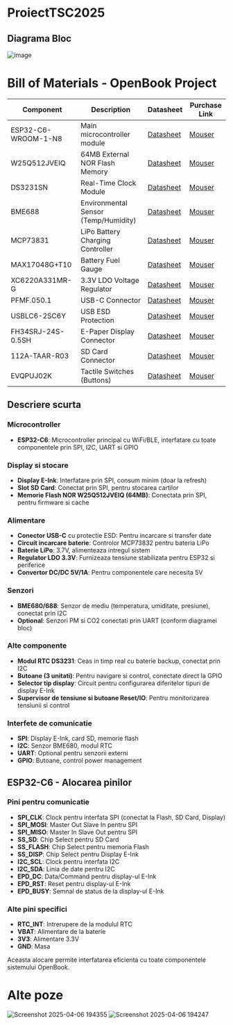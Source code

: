# ProiectTSC2025

## Diagrama Bloc

![image](https://github.com/user-attachments/assets/6be7cce0-c347-423c-88e3-3e90b86d44f9)

# Bill of Materials - OpenBook Project

| Component | Description | Datasheet | Purchase Link |
|-----------|-------------|-----------|--------------|
| ESP32-C6-WROOM-1-N8 | Main microcontroller module | [Datasheet](https://www.espressif.com/sites/default/files/documentation/esp32-c6_datasheet_en.pdf) | [Mouser](https://www.mouser.com/ProductDetail/Espressif-Systems/ESP32-C6-WROOM-1-N8) |
| W25Q512JVEIQ | 64MB External NOR Flash Memory | [Datasheet](https://www.winbond.com/resource-files/W25Q512JV%20RevI%2005132020%20Plus.pdf) | [Mouser](https://www.mouser.com/ProductDetail/Winbond/W25Q512JVEIQ) |
| DS3231SN | Real-Time Clock Module | [Datasheet](https://datasheets.maximintegrated.com/en/ds/DS3231.pdf) | [Mouser](https://www.mouser.com/ProductDetail/Analog-Devices-Maxim-Integrated/DS3231SN) |
| BME688 | Environmental Sensor (Temp/Humidity) | [Datasheet](https://www.bosch-sensortec.com/media/boschsensortec/downloads/datasheets/bst-bme688-ds000.pdf) | [Mouser](https://www.mouser.com/ProductDetail/Bosch-Sensortec/BME688) |
| MCP73831 | LiPo Battery Charging Controller | [Datasheet](https://ww1.microchip.com/downloads/en/DeviceDoc/20001984g.pdf) | [Mouser](https://www.mouser.com/ProductDetail/Microchip-Technology/MCP73831T-5ACI-OT) |
| MAX17048G+T10 | Battery Fuel Gauge | [Datasheet](https://datasheets.maximintegrated.com/en/ds/MAX17048-MAX17049.pdf) | [Mouser](https://www.mouser.com/ProductDetail/Analog-Devices-Maxim-Integrated/MAX17048G%2bT10) |
| XC6220A331MR-G | 3.3V LDO Voltage Regulator | [Datasheet](https://www.torexsemi.com/file/xc6220/XC6220.pdf) | [Mouser](https://www.mouser.com/ProductDetail/Torex-Semiconductor/XC6220A331MR-G) |
| PFMF.050.1 | USB-C Connector | [Datasheet](https://cdn.amphenol-cs.com/media/wysiwyg/files/drawing/pfmf.pdf) | [Mouser](https://www.mouser.com/ProductDetail/Amphenol-FCI/PFMF0501) |
| USBLC6-2SC6Y | USB ESD Protection | [Datasheet](https://www.st.com/resource/en/datasheet/usblc6-2.pdf) | [Mouser](https://www.mouser.com/ProductDetail/STMicroelectronics/USBLC6-2SC6Y) |
| FH34SRJ-24S-0.5SH | E-Paper Display Connector | [Datasheet](https://www.hirose.com/product/document?clcode=CL0684-0832-7-99&productname=FH34SRJ-24S-0.5SH(99)&series=FH34&documenttype=Catalog&lang=en&documentid=D49681_en) | [Mouser](https://www.mouser.com/ProductDetail/Hirose-Connector/FH34SRJ-24S-0.5SH) |
| 112A-TAAR-R03 | SD Card Connector | [Datasheet](https://www.attend.com.tw/sites/default/files/2022-05/112A-TAAR-R03.pdf) | [Mouser](https://www.mouser.com/ProductDetail/Attend/112A-TAAR-R03) |
| EVQPUJ02K | Tactile Switches (Buttons) | [Datasheet](https://industry.panasonic.com/ww/components/devices/mechanical-components/switches/light-touch-switches/products/evqpuj02k) | [Mouser](https://www.mouser.com/ProductDetail/Panasonic/EVQPUJ02K) |

## Descriere scurta

### Microcontroller
- **ESP32-C6**: Microcontroller principal cu WiFi/BLE, interfatare cu toate componentele prin SPI, I2C, UART si GPIO

### Display si stocare
- **Display E-Ink**: Interfatare prin SPI, consum minim (doar la refresh)
- **Slot SD Card**: Conectat prin SPI, pentru stocarea cartilor
- **Memorie Flash NOR W25Q512JVEIQ (64MB)**: Conectata prin SPI, pentru firmware si cache

### Alimentare
- **Conector USB-C** cu protectie ESD: Pentru incarcare si transfer date
- **Circuit incarcare baterie**: Controlor MCP73832 pentru bateria LiPo
- **Baterie LiPo**: 3.7V, alimenteaza intregul sistem
- **Regulator LDO 3.3V**: Furnizeaza tensiune stabilizata pentru ESP32 si periferice
- **Convertor DC/DC 5V/1A**: Pentru componentele care necesita 5V

### Senzori
- **BME680/688**: Senzor de mediu (temperatura, umiditate, presiune), conectat prin I2C
- **Optional**: Senzori PM si CO2 conectati prin UART (conform diagramei bloc)

### Alte componente
- **Modul RTC DS3231**: Ceas in timp real cu baterie backup, conectat prin I2C
- **Butoane (3 unitati)**: Pentru navigare si control, conectate direct la GPIO
- **Selector tip display**: Circuit pentru configurarea diferitelor tipuri de display E-Ink
- **Supervisor de tensiune si butoane Reset/IO**: Pentru monitorizarea tensiunii si control

### Interfete de comunicatie
- **SPI**: Display E-Ink, card SD, memorie flash
- **I2C**: Senzor BME680, modul RTC
- **UART**: Optional pentru senzorii externi
- **GPIO**: Butoane, control power management

## ESP32-C6 - Alocarea pinilor

### Pini pentru comunicatie
- **SPI_CLK**: Clock pentru interfata SPI (conectat la Flash, SD Card, Display)
- **SPI_MOSI**: Master Out Slave In pentru SPI
- **SPI_MISO**: Master In Slave Out pentru SPI
- **SS_SD**: Chip Select pentru SD Card
- **SS_FLASH**: Chip Select pentru memoria Flash
- **SS_DISP**: Chip Select pentru Display E-Ink
- **I2C_SCL**: Clock pentru interfata I2C
- **I2C_SDA**: Linia de date pentru I2C
- **EPD_DC**: Data/Command pentru display-ul E-Ink
- **EPD_RST**: Reset pentru display-ul E-Ink
- **EPD_BUSY**: Semnal de status de la display-ul E-Ink

### Alte pini specifici
- **RTC_INT**: Intrerupere de la modulul RTC
- **VBAT**: Alimentare de la baterie
- **3V3**: Alimentare 3.3V
- **GND**: Masa

Aceasta alocare permite interfatarea eficienta cu toate componentele sistemului OpenBook.

# Alte poze

![Screenshot 2025-04-06 194355](https://github.com/user-attachments/assets/f6a0d3d8-5469-4f42-b72e-c700dec84ab4)
![Screenshot 2025-04-06 194247](https://github.com/user-attachments/assets/bac51ebf-e645-47f2-8099-25c2ea2e21cb)



